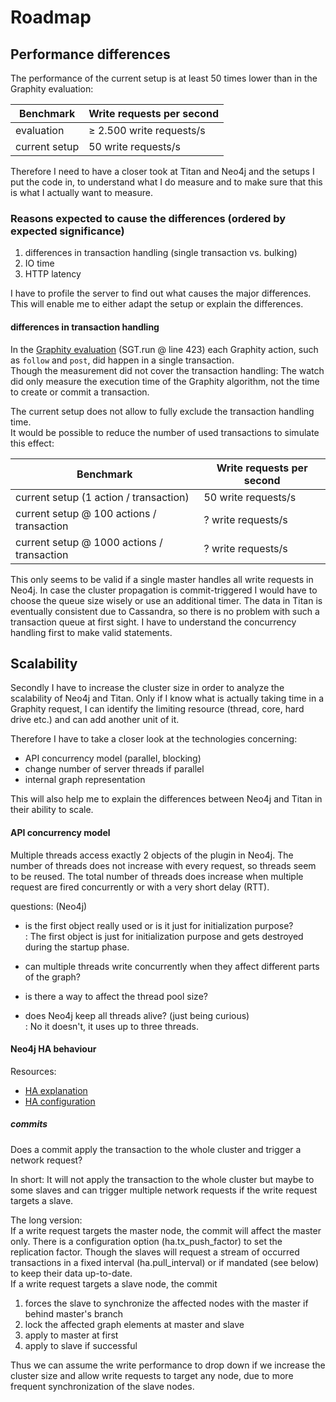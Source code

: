 # Roadmap

## Performance differences

The performance of the current setup is at least 50 times lower than in the Graphity evaluation:

| Benchmark | Write requests per second |
| --------- | ------------------------- |
| evaluation | &ge; 2.500 write requests/s |
| current setup | 50 write requests/s |

Therefore I need to have a closer took at Titan and Neo4j and the setups I put the code in, to understand what I do measure and to make sure that this is what I actually want to measure.

### Reasons expected to cause the differences (ordered by expected significance)
1. differences in transaction handling (single transaction vs. bulking)
2. IO time
3. HTTP latency

I have to profile the server to find out what causes the major differences.
This will enable me to either adapt the setup or explain the differences.

#### differences in transaction handling
In the [Graphity evaluation](https://github.com/renepickhardt/graphity-evaluation/blob/master/src/de/metalcon/neo/evaluation/GraphityBuilder.java) (SGT.run @ line 423) each Graphity action, such as `follow` and `post`, did happen in a single transaction.  
Though the measurement did not cover the transaction handling: The watch did only measure the execution time of the Graphity algorithm, not the time to create or commit a transaction.

The current setup does not allow to fully exclude the transaction handling time.  
It would be possible to reduce the number of used transactions to simulate this effect:  

| Benchmark | Write requests per second |
| --------- | ------------------------- |
| current setup (1 action / transaction) | 50 write requests/s |
| current setup @ 100 actions / transaction | ? write requests/s |
| current setup @ 1000 actions / transaction | ? write requests/s |

This only seems to be valid if a single master handles all write requests in Neo4j. In case the cluster propagation is commit-triggered I would have to choose the queue size wisely or use an additional timer.
The data in Titan is eventually consistent due to Cassandra, so there is no problem with such a transaction queue at first sight. I have to understand the concurrency handling first to make valid statements.

## Scalability

Secondly I have to increase the cluster size in order to analyze the scalability of Neo4j and Titan.
Only if I know what is actually taking time in a Graphity request, I can identify the limiting resource (thread, core, hard drive etc.) and can add another unit of it.

Therefore I have to take a closer look at the technologies concerning:
* API concurrency model (parallel, blocking)
 * change number of server threads if parallel
* internal graph representation

This will also help me to explain the differences between Neo4j and Titan in their ability to scale.

#### API concurrency model
Multiple threads access exactly 2 objects of the plugin in Neo4j.
The number of threads does not increase with every request, so threads seem to be reused.
The total number of threads does increase when multiple request are fired concurrently or with a very short delay (RTT).

questions: (Neo4j)
* is the first object really used or is it just for initialization purpose?  
  : The first object is just for initialization purpose and gets destroyed during the startup phase.
  
* can multiple threads write concurrently when they affect different parts of the graph?

* is there a way to affect the thread pool size?

* does Neo4j keep all threads alive? (just being curious)  
  : No it doesn't, it uses up to three threads.

#### Neo4j HA behaviour
Resources:
* [HA explanation](http://docs.neo4j.org/chunked/stable/ha-how.html)
* [HA configuration](http://docs.neo4j.org/chunked/stable/ha-configuration.html)

##### commits
Does a commit apply the transaction to the whole cluster and trigger a network request?

In short: It will not apply the transaction to the whole cluster but maybe to some slaves and can trigger multiple network requests if the write request targets a slave.

The long version:  
If a write request targets the master node, the commit will affect the master only. There is a configuration option (ha.tx_push_factor) to set the replication factor. Though the slaves will request a stream of occurred transactions in a fixed interval (ha.pull_interval) or if mandated (see below) to keep their data up-to-date.  
If a write request targets a slave node, the commit

1. forces the slave to synchronize the affected nodes with the master if behind master's branch
2. lock the affected graph elements at master and slave
3. apply to master at first
4. apply to slave if successful

Thus we can assume the write performance to drop down if we increase the cluster size and allow write requests to target any node, due to more frequent synchronization of the slave nodes.
